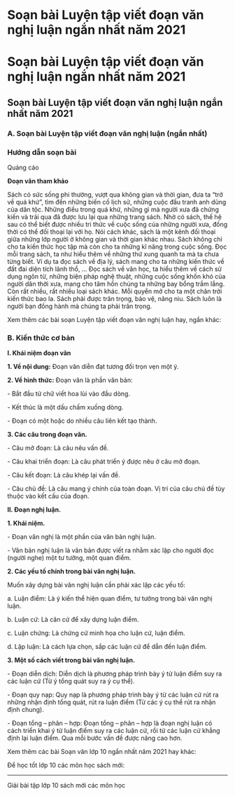# Soạn bài Luyện tập viết đoạn văn nghị luận ngắn nhất năm 2021

# Soạn bài Luyện tập viết đoạn văn nghị luận ngắn nhất năm 2021

## Soạn bài Luyện tập viết đoạn văn nghị luận ngắn nhất năm 2021

### **A. Soạn bài Luyện tập viết đoạn văn nghị luận (ngắn nhất)**

### Hướng dẫn soạn bài

Quảng cáo

**Đoạn văn tham khảo**

Sách có sức sống phi thường, vượt qua không gian và thời gian, đưa ta “trở về quá khứ”, tìm đến những biến cố lịch sử, những cuộc đấu tranh anh dũng của dân tộc. Những điều trong quá khứ, những gì mà người xưa đã chứng kiến và trải qua đã được lưu lại qua những trang sách. Nhờ có sách, thế hệ sau có thể biết được nhiều tri thức về cuộc sống của những người xưa, đồng thời có thể đối thoại lại với họ. Nói cách khác, sách là một kênh đối thoại giữa những lớp người ở không gian và thời gian khác nhau. Sách không chỉ cho ta kiến thức học tập mà còn cho ta những kĩ năng trong cuộc sống. Đọc mỗi trang sách, ta như hiểu thêm về những thứ xung quanh ta mà ta chưa từng biết. Ví dụ ta đọc sách về địa lý, sách mang cho ta những kiến thức về đất đai diện tích lãnh thổ, ... Đọc sách về văn học, ta hiểu thêm về cách sử dụng ngôn từ, những biện pháp nghệ thuật, những cuộc sống khốn khó của người dân thời xưa, mang cho tâm hồn chúng ta những bay bổng trầm lắng. Còn rất nhiều, rất nhiều loại sách khác. Mỗi quyển mở cho ta một chân trời kiến thức bao la. Sách phải được trân trọng, bảo vệ, nâng niu. Sách luôn là người bạn đồng hành mà chúng ta phải trân trọng. 

Xem thêm các bài soạn Luyện tập viết đoạn văn nghị luận hay, ngắn khác:

### **B. Kiến thức cơ bản**

**I. Khái niệm đoạn văn**

**1\. Về nội dung:** Đoạn văn diễn đạt tương đối trọn vẹn một ý.

**2\. Về hình thức:** Đoạn văn là phần văn bản:

\- Bắt đầu từ chữ viết hoa lùi vào đầu dòng.

\- Kết thúc là một dấu chấm xuống dòng.

\- Đoạn có một hoặc do nhiều câu liên kết tạo thành.

**3\. Các câu trong đoạn văn.**

\- Câu mở đoạn: Là câu nêu vấn đề.

\- Câu khai triển đoạn: Là câu phát triển ý được nêu ở câu mở đoạn.

\- Câu kết đoạn: Là câu khép lại vấn đề.

\- Câu chủ đề: Là câu mang ý chính của toàn đoạn. Vị trí của câu chủ đề tùy thuộc vào kết cấu của đoạn.

**II. Đoạn nghị luận.**

**1\. Khái niệm.**

\- Đoạn văn nghị là một phần của văn bản nghị luận.

\- Văn bản nghị luận là văn bản được viết ra nhằm xác lập cho người đọc (người nghe) một tư tưởng, một quan điểm.

**2\. Các yếu tố chính trong bài văn nghị luận.**

Muốn xây dựng bài văn nghị luận cần phải xác lập các yếu tố:

a. Luận điểm: Là ý kiến thể hiện quan điểm, tư tưởng trong bài văn nghị luận.

b. Luận cứ: Là căn cứ để xây dựng luận điểm.

c. Luận chứng: Là chứng cứ minh họa cho luận cứ, luận điểm.

d. Lập luận: Là cách lựa chọn, sắp các luận cứ để dẫn đến luận điểm.

**3\. Một số cách viết trong bài văn nghị luận.**

\- Đoạn diễn dịch: Diễn dịch là phương pháp trình bày ý từ luận điểm suy ra các luận cứ (Từ ý tổng quát suy ra ý cụ thể).

\- Đoạn quy nạp: Quy nạp là phương pháp trình bày ý từ các luận cứ rút ra những nhận định tổng quát, rút ra luận điểm (Từ các ý cụ thể rút ra nhận định chung).

\- Đoạn tổng – phân – hợp: Đoạn tổng – phân – hợp là đoạn nghị luận có cách triển khai ý từ luận điểm suy ra các luận cứ, rồi từ các luận cứ khẳng định lại luận điểm. Qua mỗi bước vấn đề được nâng cao hơn.

Xem thêm các bài Soạn văn lớp 10 ngắn nhất năm 2021 hay khác:

Để học tốt lớp 10 các môn học sách mới:

* * *

Giải bài tập lớp 10 sách mới các môn học
